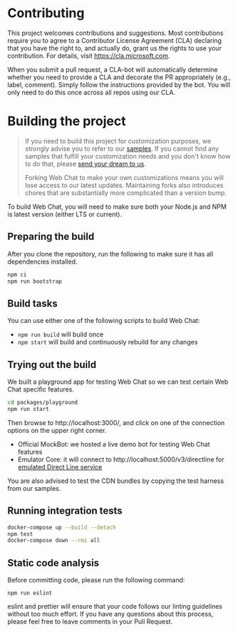 # Contributing

This project welcomes contributions and suggestions. Most contributions require you to agree to a
Contributor License Agreement (CLA) declaring that you have the right to, and actually do, grant us
the rights to use your contribution. For details, visit https://cla.microsoft.com.

When you submit a pull request, a CLA-bot will automatically determine whether you need to provide
a CLA and decorate the PR appropriately (e.g., label, comment). Simply follow the instructions
provided by the bot. You will only need to do this once across all repos using our CLA.

# Building the project

> If you need to build this project for customization purposes, we strongly advise you to refer to our [samples](https://github.com/microsoft/BotFramework-WebChat/tree/master/samples). If you cannot find any samples that fulfill your customization needs and you don't know how to do that, please [send your dream to us](https://github.com/microsoft/BotFramework-WebChat/issues/).
>
> Forking Web Chat to make your own customizations means you will lose access to our latest updates. Maintaining forks also introduces chores that are substantially more complicated than a version bump.

To build Web Chat, you will need to make sure both your Node.js and NPM is latest version (either LTS or current).

## Preparing the build

After you clone the repository, run the following to make sure it has all dependencies installed.

```sh
npm ci
npm run bootstrap
```

## Build tasks

You can use either one of the following scripts to build Web Chat:

- `npm run build` will build once
- `npm start` will build and continuously rebuild for any changes

## Trying out the build

We built a playground app for testing Web Chat so we can test certain Web Chat specific features.

```sh
cd packages/playground
npm run start
```

Then browse to http://localhost:3000/, and click on one of the connection options on the upper right corner.

-  Official MockBot: we hosted a live demo bot for testing Web Chat features
-  Emulator Core: it will connect to http://localhost:5000/v3/directline for [emulated Direct Line service](https://github.com/microsoft/BotFramework-Emulator/tree/master/packages/emulator/cli/)

You are also advised to test the CDN bundles by copying the test harness from our samples.

## Running integration tests

```bash
docker-compose up --build --detach
npm test
docker-compose down --rmi all
```

## Static code analysis

Before committing code, please run the following command:

```
npm run eslint
```

eslint and prettier will ensure that your code follows our linting guidelines without too much effort. If you have any questions about this process, please feel free to leave comments in your Pull Request.
